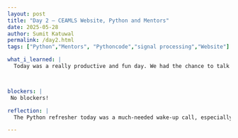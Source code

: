 ```yaml
---
layout: post
title: "Day 2 – CEAMLS Website, Python and Mentors"
date: 2025-05-28
author: Sumit Katuwal
permalink: /day2.html
tags: ["Python","Mentors", "Pythoncode","signal processing","Website"]

what_i_learned: |
  Today was a really productive and fun day. We had the chance to talk with our mentors and learn more details about our projects, which helped me feel more connected and clear about the direction we're heading. We also went over basic Python data structures like lists, dictionaries, tuples, and sets—it was a great refresher and helped strengthen my foundation in Python. One of the highlights of the day was playing a game called *Headbandz*, which was a fun and interactive way to bond with everyone. Ending the day with some extra Python knowledge definitely felt like a bonus, and I’m excited to keep building on what I’ve learned so far.



blockers: |
 No blockers!

reflection: |
  The Python refresher today was a much-needed wake-up call, especially since I haven’t practiced it regularly for the past six months. It helped me regain a solid understanding of key concepts like sets and dictionaries, which I had started to forget. We also had a great time playing some fun games, which made the learning experience more enjoyable and helped us connect as a group. I got to code some exciting exercises on Replit and learned how to navigate and use the platform more efficiently, which will be really helpful for future projects. We wrapped up the day by working through a few more Python refresher problems, which reinforced everything we covered and gave me a boost of confidence moving forward.

---
```

